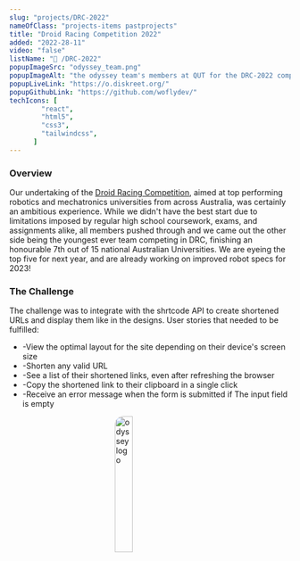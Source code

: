 ```yaml
---
slug: "projects/DRC-2022"
nameOfClass: "projects-items pastprojects"
title: "Droid Racing Competition 2022"
added: "2022-28-11"
video: "false"
listName: "🚗 /DRC-2022"
popupImageSrc: "odyssey_team.png"
popupImageAlt: "the odyssey team's members at QUT for the DRC-2022 competition."
popupLiveLink: "https://o.diskreet.org/"
popupGithubLink: "https://github.com/woflydev/"
techIcons: [
        "react",
        "html5",
        "css3",
        "tailwindcss",
      ]
---
```


<style>
.customimg {
  display: block;
  margin-left: auto;
  margin-right: auto;
  width: 25%;
	border-radius: 15px;
}
</style>


### Overview

Our undertaking of the <a href="https://qutrobotics.com/droid-racing-challenge/" target="_blank" rel="noopener"><span>Droid Racing Competition</span></a>, aimed at top performing robotics and mechatronics universities from across Australia, was certainly an ambitious experience. While we didn't have the best start due to limitations imposed by regular high school coursework, exams, and assignments alike, all members pushed through and we came out the other side being the youngest ever team competing in DRC, finishing an honourable 7th out of 15 national Australian Universities. We are eyeing the top five for next year, and are already working on improved robot specs for 2023!

### The Challenge

The challenge was to integrate with the shrtcode API to create shortened URLs and display them like in the designs.
User stories that needed to be fulfilled:
<ul>
<li>-View the optimal layout for the site depending on their device's screen size</li>
<li>-Shorten any valid URL</li>
<li>-See a list of their shortened links, even after refreshing the browser</li>
<li>-Copy the shortened link to their clipboard in a single click</li>
<li>-Receive an error message when the form is submitted if The input field is empty</li>
</ul>

<img src="odyssey.jpg" class="customimg" alt="odyssey logo"></img>